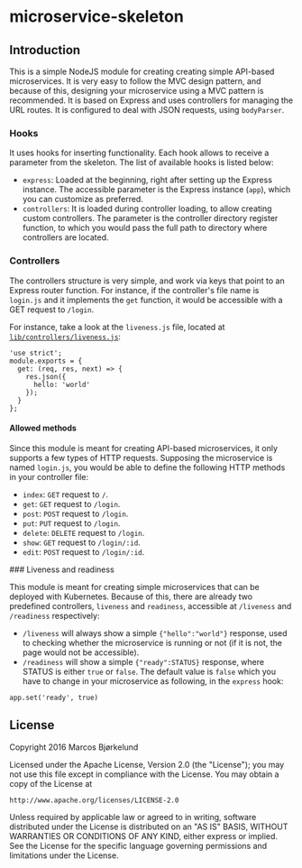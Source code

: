 # microservice-skeleton

## Introduction

This is a simple NodeJS module for creating creating simple API-based microservices.
It is very easy to follow the MVC design pattern, and because of this, designing your microservice using a MVC pattern is recommended.
It is based on Express and uses controllers for managing the URL routes. It is configured to deal with JSON requests, using `bodyParser`.

### Hooks

It uses hooks for inserting functionality. Each hook allows to receive a
parameter from the skeleton. The list of available hooks
is listed below:

- `express`: Loaded at the beginning, right after setting up the Express
  instance. The accessible parameter is the Express instance (`app`), which you
  can customize as preferred.
- `controllers`: It is loaded during controller loading, to allow
  creating custom controllers. The parameter is the controller directory register
  function, to which you would pass the full path to directory where
  controllers are located.

### Controllers

The controllers structure is very simple, and work via keys that point
to an Express router function.
For instance, if the controller's file name is `login.js` and it
implements the `get` function, it would be accessible with a GET request
to `/login`.

For instance, take a look at the `liveness.js` file, located at [`lib/controllers/liveness.js`](lib/controllers/liveness.js):

```
'use strict';
module.exports = {
  get: (req, res, next) => {
    res.json({
      hello: 'world'
    });
  }
};
```

#### Allowed methods

Since this module is meant for creating API-based microservices, it only supports a few types of HTTP requests. Supposing the microservice is named `login.js`, you would be able to define the following HTTP methods in your controller file:

- `index`: `GET` request to `/`.
- `get`: `GET` request to `/login`.
- `post`: `POST` request to `/login`.
- `put`: `PUT` request to `/login`.
- `delete`: `DELETE` request to `/login`.
- `show`: `GET` request to `/login/:id`.
- `edit`: `POST` request to `/login/:id`.

### Liveness and readiness

This module is meant for creating simple microservices that can be
deployed with Kubernetes. Because of this, there are already two
predefined controllers, `liveness` and `readiness`, accessible at
`/liveness` and `/readiness` respectively:

- `/liveness` will always show a simple `{"hello":"world"}` response,
  used to checking whether the microservice is running or not (if it is
  not, the page would not be accessible).
- `/readiness` will show a simple `{"ready":STATUS}` response, where
  STATUS is either `true` or `false`. The default value is `false` which
  you have to change in your microservice as following, in the `express`
  hook:

```
app.set('ready', true)
```

## License

Copyright 2016 Marcos Bjørkelund

Licensed under the Apache License, Version 2.0 (the "License");
you may not use this file except in compliance with the License.
You may obtain a copy of the License at

    http://www.apache.org/licenses/LICENSE-2.0

Unless required by applicable law or agreed to in writing, software
distributed under the License is distributed on an "AS IS" BASIS,
WITHOUT WARRANTIES OR CONDITIONS OF ANY KIND, either express or implied.
See the License for the specific language governing permissions and
limitations under the License.

